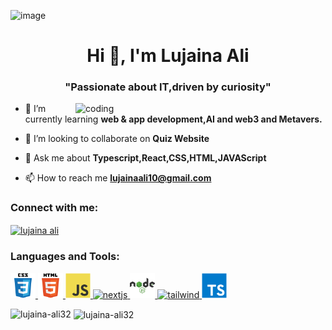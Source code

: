 ![image](https://github.com/user-attachments/assets/c6df4c7a-c926-489e-a5fd-b281b3d59f54)


<h1 align="center">Hi 👋, I'm Lujaina Ali</h1>
<h3 align="center">"Passionate about IT,driven by curiosity"</h3>
<img align="right" alt="coding"  width="400"src="https://encrypted-tbn0.gstatic.com/images?q=tbn:ANd9GcQ7V8DClkG4bEpCQLxGBlTQOGcFZ5LC5-TLNw&s">

- 🌱 I’m currently learning **web & app development,AI and web3 and Metavers.**

- 👯 I’m looking to collaborate on **Quiz Website**

- 💬 Ask me about **Typescript,React,CSS,HTML,JAVAScript**

- 📫 How to reach me **lujainaali10@gmail.com**

<h3 align="left">Connect with me:</h3>
<p align="left">
<a href="https://linkedin.com/in/lujaina ali" target="blank"><img align="center" src="https://raw.githubusercontent.com/rahuldkjain/github-profile-readme-generator/master/src/images/icons/Social/linked-in-alt.svg" alt="lujaina ali" height="30" width="40" /></a>
</p>

<h3 align="left">Languages and Tools:</h3>
<p align="left"> <a href="https://www.w3schools.com/css/" target="_blank" rel="noreferrer"> <img src="https://raw.githubusercontent.com/devicons/devicon/master/icons/css3/css3-original-wordmark.svg" alt="css3" width="40" height="40"/> </a> <a href="https://www.w3.org/html/" target="_blank" rel="noreferrer"> <img src="https://raw.githubusercontent.com/devicons/devicon/master/icons/html5/html5-original-wordmark.svg" alt="html5" width="40" height="40"/> </a> <a href="https://developer.mozilla.org/en-US/docs/Web/JavaScript" target="_blank" rel="noreferrer"> <img src="https://raw.githubusercontent.com/devicons/devicon/master/icons/javascript/javascript-original.svg" alt="javascript" width="40" height="40"/> </a> <a href="https://nextjs.org/" target="_blank" rel="noreferrer"> <img src="https://cdn.worldvectorlogo.com/logos/nextjs-2.svg" alt="nextjs" width="40" height="40"/> </a> <a href="https://nodejs.org" target="_blank" rel="noreferrer"> <img src="https://raw.githubusercontent.com/devicons/devicon/master/icons/nodejs/nodejs-original-wordmark.svg" alt="nodejs" width="40" height="40"/> </a> <a href="https://tailwindcss.com/" target="_blank" rel="noreferrer"> <img src="https://www.vectorlogo.zone/logos/tailwindcss/tailwindcss-icon.svg" alt="tailwind" width="40" height="40"/> </a> <a href="https://www.typescriptlang.org/" target="_blank" rel="noreferrer"> <img src="https://raw.githubusercontent.com/devicons/devicon/master/icons/typescript/typescript-original.svg" alt="typescript" width="40" height="40"/> </a> </p>

<p><img align="left" src="https://github-readme-stats.vercel.app/api/top-langs?username=lujaina-ali32&show_icons=true&locale=en&layout=compact" alt="lujaina-ali32" /></p>

<p>&nbsp;<img align="center" src="https://github-readme-stats.vercel.app/api?username=lujaina-ali32&show_icons=true&locale=en" alt="lujaina-ali32" /></p>


